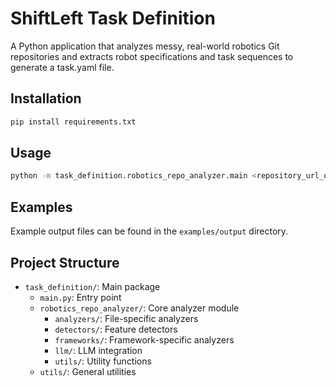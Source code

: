 # ShiftLeft Task Definition

A Python application that analyzes messy, real-world robotics Git repositories and extracts robot specifications and task sequences to generate a task.yaml file.

## Installation

```bash
pip install requirements.txt
```

## Usage

```bash
python -m task_definition.robotics_repo_analyzer.main <repository_url_or_path> --output <task_yaml_name> --filter-tasks
```

## Examples

Example output files can be found in the `examples/output` directory.

## Project Structure

- `task_definition/`: Main package
  - `main.py`: Entry point
  - `robotics_repo_analyzer/`: Core analyzer module
    - `analyzers/`: File-specific analyzers
    - `detectors/`: Feature detectors
    - `frameworks/`: Framework-specific analyzers
    - `llm/`: LLM integration
    - `utils/`: Utility functions
  - `utils/`: General utilities
